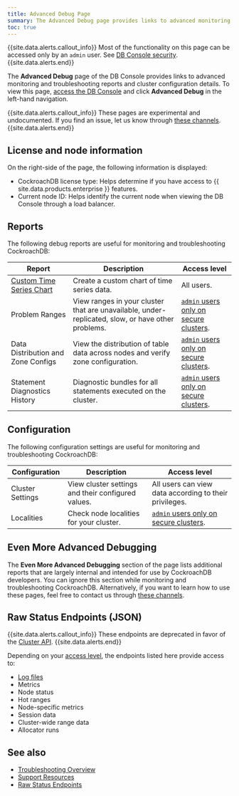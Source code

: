 ```yaml
---
title: Advanced Debug Page
summary: The Advanced Debug page provides links to advanced monitoring and troubleshooting reports and cluster configuration details.
toc: true
---
```


{{site.data.alerts.callout_info}}
Most of the functionality on this page can be accessed only by an `admin` user. See [DB Console security](ui-overview.html#db-console-security).
{{site.data.alerts.end}}

The **Advanced Debug** page of the DB Console provides links to advanced monitoring and troubleshooting reports and cluster configuration details. To view this page, [access the DB Console](ui-overview.html#db-console-access) and click **Advanced Debug** in the left-hand navigation.

{{site.data.alerts.callout_info}}
These pages are experimental and undocumented. If you find an issue, let us know through [these channels](https://www.cockroachlabs.com/community/).
 {{site.data.alerts.end}}

## License and node information

On the right-side of the page, the following information is displayed:

- CockroachDB license type: Helps determine if you have access to {{ site.data.products.enterprise }} features.
- Current node ID: Helps identify the current node when viewing the DB Console through a load balancer.

## Reports

The following debug reports are useful for monitoring and troubleshooting CockroachDB:

Report | Description | Access level
--------|-----|--------
[Custom Time Series Chart](ui-custom-chart-debug-page.html) | Create a custom chart of time series data. | All users.
Problem Ranges | View ranges in your cluster that are unavailable, under-replicated, slow, or have other problems. | [`admin` users only on secure clusters](ui-overview.html#db-console-access).
Data Distribution and Zone Configs | View the distribution of table data across nodes and verify zone configuration. | [`admin` users only on secure clusters](ui-overview.html#db-console-access).
Statement Diagnostics History  | Diagnostic bundles for all statements executed on the cluster.  | [`admin` users only on secure clusters](ui-overview.html#db-console-access).

## Configuration

The following configuration settings are useful for monitoring and troubleshooting CockroachDB:

Configuration | Description | Access level
--------|-----|--------
Cluster Settings | View cluster settings and their configured values. | All users can view data according to their privileges.
Localities | Check node localities for your cluster. | [`admin` users only on secure clusters](ui-overview.html#db-console-access).

## Even More Advanced Debugging

The **Even More Advanced Debugging** section of the page lists additional reports that are largely internal and intended for use by CockroachDB developers. You can ignore this section while monitoring and troubleshooting CockroachDB. Alternatively, if you want to learn how to use these pages, feel free to contact us through [these channels](https://www.cockroachlabs.com/community/).

## Raw Status Endpoints (JSON)

{{site.data.alerts.callout_info}}
These endpoints are deprecated in favor of the [Cluster API](monitoring-and-alerting.html#cluster-api).
{{site.data.alerts.end}}

Depending on your [access level](ui-overview.html#db-console-access), the endpoints listed here provide access to:

- [Log files](logging-overview.html)
- Metrics
- Node status
- Hot ranges
- Node-specific metrics
- Session data
- Cluster-wide range data
- Allocator runs

## See also

- [Troubleshooting Overview](troubleshooting-overview.html)
- [Support Resources](support-resources.html)
- [Raw Status Endpoints](monitoring-and-alerting.html#raw-status-endpoints)

